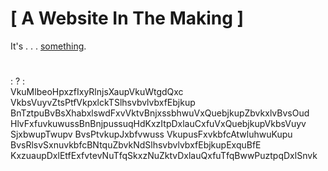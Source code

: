 # [ A Website In The Making ]
It's . . . [something](https://stephensq.github.io/The_Something/ "THE something").
#
#
#
#
#
#
#
#
#
#
#
#
#
#
#
#
#
#
#
#
#
#
#
#
#
#
#
#
#
#
#
#
#
#
#
#
#
#
#
#
#
#
#
#
#
#
#
#
#
#
#
#
#
#
#
#
#
#
#
#
#
#
#
#
#
#
#
#
#
#
#
#
#
#
#
#
#
: ? :  
VkuMlbeoHpxzfIxyRlnjsXaupVkuWtgdQxc VkbsVuyvZtsPtfVkpxlckTSlhsvbvlvbxfEbjkup BnTztpuBvBsXhabxlswdFxvVktvBnjxssbhwuVxQuebjkupZbvkxlvBvsOud HlvFxfuvkuwussBnBnjpussuqHdKxzItpDxlauCxfuVxQuebjkupVkbsVuyv SjxbwupTwupv BvsPtvkupJxbfvwuss VkupusFxvkbfcAtwluhwuKupu BvsRlsvSxnuvkbfcBNtquZbvkNdSlhsvbvlvbxfEbjkupExquBfE KxzuaupDxlEtfExfvtevNuTfqSkxzNuZktvDxlauQxfuTfqBwwPuztpqDxlSnvk